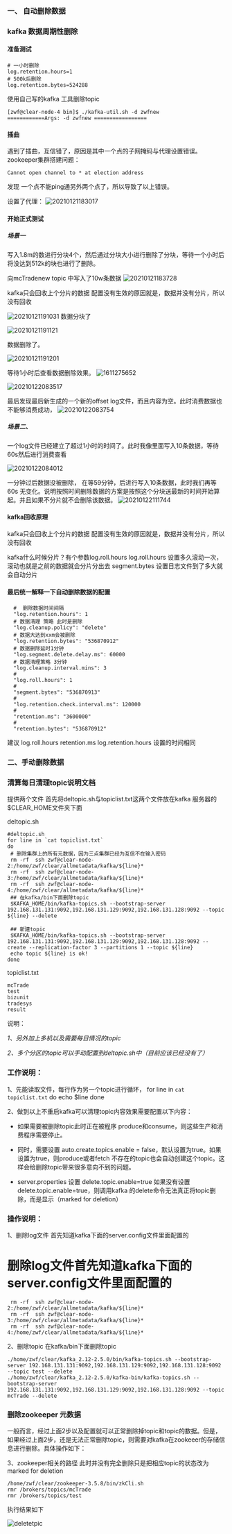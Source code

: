 ### 一、 自动删除数据

### kafka 数据周期性删除

#### 准备测试
```
# 一小时删除
log.retention.hours=1
# 500k后删除
log.retention.bytes=524288
```
使用自己写的kafka 工具删除topic
```
[zwf@clear-node-4 bin]$ ./kafka-util.sh -d zwfnew
============Args: -d zwfnew =================

```
#### 插曲
遇到了插曲，互信错了，原因是其中一个点的子网掩码与代理设置错误。
zookeeper集群搭建问题：
``` 
Cannot open channel to * at election address
```
发现 一个点不能ping通另外两个点了，所以导致了以上错误。

设置了代理：
![20210121183017](https://github.com/weifangZ/image/blob/master/image20210121183017.png)

#### 开始正式测试

##### 场景一 

写入1.8m的数进行分块4个，然后通过分块大小进行删除了分块，等待一个小时后将没达到512k的块也进行了删除。

向mcTradenew topic 中写入了10w条数据
![20210121183728](https://github.com/weifangZ/image/blob/master/image20210121183728.png)

kafka只会回收上个分片的数据
配置没有生效的原因就是，数据并没有分片，所以没有回收

![20210121191031](https://github.com/weifangZ/image/blob/master/image20210121191031.png)
数据分块了

![20210121191121](https://github.com/weifangZ/image/blob/master/image20210121191121.png)

数据删除了。

![20210121191201](https://github.com/weifangZ/image/blob/master/image20210121191201.png)

等待1小时后查看数据删除效果。
![1611275652](https://github.com/weifangZ/image/blob/master/image1611275652.png)

![20210122083517](https://github.com/weifangZ/image/blob/master/image20210122083517.png)

最后发现最后新生成的一个新的offset log文件，而且内容为空。此时消费数据也不能够消费成功，
![20210122083754](https://github.com/weifangZ/image/blob/master/image20210122083754.png)

##### 场景二、
一个log文件已经建立了超过1小时的时间了。此时我像里面写入10条数据，等待60s然后进行消费查看

![20210122084012](https://github.com/weifangZ/image/blob/master/image20210122084012.png)

一分钟过后数据没被删除，
在等59分钟，后进行写入10条数据，此时我们再等60s
无变化。说明按照时间删除数据的方案是按照这个分块送最新的时间开始算起。并且如果不分片就不会删除该数据。
![20210122111744](https://github.com/weifangZ/image/blob/master/image20210122111744.png)


#### kafka回收原理
kafka只会回收上个分片的数据
配置没有生效的原因就是，数据并没有分片，所以没有回收

kafka什么时候分片？有个参数log.roll.hours
log.roll.hours 设置多久滚动一次，滚动也就是之前的数据就会分片分出去
segment.bytes 设置日志文件到了多大就会自动分片
#### 最后统一解释一下自动删除数据的配置
```
  #  删除数据时间间隔
  "log.retention.hours": 1
  # 数据清理 策略 此时是删除
  "log.cleanup.policy": "delete"
  # 数据大达到xxm会被删除
  "log.retention.bytes": "536870912"
  # 数据删除延时1分钟
  "log.segment.delete.delay.ms": 60000
  # 数据清理策略 3分钟
  "log.cleanup.interval.mins": 3
  # 
  "log.roll.hours": 1
  # 
  "segment.bytes": "536870913"
  # 
  "log.retention.check.interval.ms": 120000
  # 
  "retention.ms": "3600000"
  # 
  "retention.bytes": "536870912"
```
建议
log.roll.hours
retention.ms
log.retention.hours
设置的时间相同

### 二、手动删除数据

### 清算每日清理topic说明文档

提供两个文件
首先将deltopic.sh与topiclist.txt这两个文件放在kafka 服务器的$CLEAR_HOME文件夹下面

deltopic.sh
```
#deltopic.sh
for line in `cat topiclist.txt`
do
 # 删除集群上的所有元数据，因为三点集群已经为互信不在输入密码
 rm -rf  ssh zwf@clear-node-2:/home/zwf/clear/allmetadata/kafka/${line}*
 rm -rf  ssh zwf@clear-node-3:/home/zwf/clear/allmetadata/kafka/${line}*
 rm -rf  ssh zwf@clear-node-4:/home/zwf/clear/allmetadata/kafka/${line}*
 ## 在kafka/bin下面删除topic
 $KAFKA_HOME/bin/kafka-topics.sh --bootstrap-server 192.168.131.131:9092,192.168.131.129:9092,192.168.131.128:9092 --topic ${line} --delete

 ## 新建topic
 $KAFKA_HOME/bin/kafka-topics.sh --bootstrap-server 192.168.131.131:9092,192.168.131.129:9092,192.168.131.128:9092 --create --replication-factor 3 --partitions 1 --topic ${line}
 echo topic ${line} is ok!
done
```
topiclist.txt
```
mcTrade
test
bizunit
tradesys
result
```
说明：

*1、另外加上多机以及需要每日情况的topic*

*2、多个分区的topic可以手动配置到deltopic.sh中（目前应该已经没有了）*


### 工作说明：
1、先能读取文件，每行作为另一个topic进行循环，
for line in `cat topiclist.txt`
do
 echo $line
done

2、做到以上不重启kafka可以清理topic内容效果需要配置以下内容：


- 如果需要被删除topic此时正在被程序 produce和consume，则这些生产和消费程序需要停止。

- 同时，需要设置
auto.create.topics.enable = false，默认设置为true。如果设置为true，则produce或者fetch 不存在的topic也会自动创建这个topic。这样会给删除topic带来很多意向不到的问题。

- server.properties 设置 delete.topic.enable=true
如果没有设置 delete.topic.enable=true，则调用kafka 的delete命令无法真正将topic删除，而是显示（marked for deletion）

### 操作说明：

1、删除log文件
首先知道kafka下面的server.config文件里面配置的

# 删除log文件首先知道kafka下面的server.config文件里面配置的
```
 rm -rf  ssh zwf@clear-node-2:/home/zwf/clear/allmetadata/kafka/${line}*
 rm -rf  ssh zwf@clear-node-3:/home/zwf/clear/allmetadata/kafka/${line}*
 rm -rf  ssh zwf@clear-node-4:/home/zwf/clear/allmetadata/kafka/${line}*

```
     
2、删除topic
在kafka/bin下面删除topic
```
./home/zwf/clear/kafka_2.12-2.5.0/bin/kafka-topics.sh --bootstrap-server 192.168.131.131:9092,192.168.131.129:9092,192.168.131.128:9092 --topic test --delete
./home/zwf/clear/kafka_2.12-2.5.0/kafka-bin/kafka-topics.sh --bootstrap-server 192.168.131.131:9092,192.168.131.129:9092,192.168.131.128:9092 --topic mcTrade --delete
```
### 删除zookeeper 元数据
一般而言，经过上面2步以及配置就可以正常删除掉topic和topic的数据。但是，如果经过上面2步，还是无法正常删除topic，则需要对kafka在zookeeer的存储信息进行删除。具体操作如下：

3、zookeeper相关的路径
此时并没有完全删除只是把相应topic的状态改为marked for deletion
```
/home/zwf/clear/zookeeper-3.5.8/bin/zkCli.sh
rmr /brokers/topics/mcTrade
rmr /brokers/topics/test
```

执行结果如下

![deletetpic](https://cdn.jsdelivr.net/gh/weifangZ/image@master/imagedeletetpic.png)


